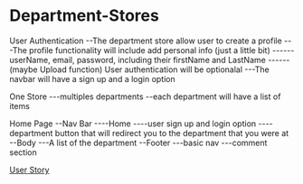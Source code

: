 # Department-Stores

User Authentication
--The department store allow user to create a profile
---The profile functionality will include add personal info (just a little bit)
------userName, email, password, including their firstName and LastName 
------(maybe Upload function)
User authentication will be optionalal
---The navbar will have a sign up and a login option

One Store
---multiples departments
--each department will have a list of items

Home Page
--Nav Bar
----Home
----user sign up and login option
----department button that will redirect you to the department that you were at
--Body
---A list of the department
--Footer
---basic nav
---comment section

[User Story](https://trello.com/b/p3yzHCNL)
